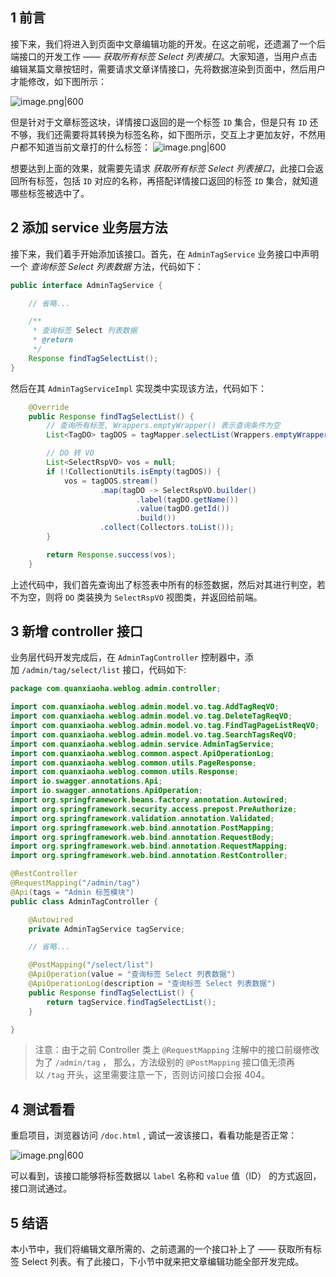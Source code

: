 ## 1 前言

接下来，我们将进入到页面中文章编辑功能的开发。在这之前呢，还遗漏了一个后端接口的开发工作 —— _获取所有标签 Select 列表接口_。大家知道，当用户点击编辑某篇文章按钮时，需要请求文章详情接口，先将数据渲染到页面中，然后用户才能修改，如下图所示：

![image.png|600](https://my-obsidian-image.oss-cn-guangzhou.aliyuncs.com/2024/05/a258d0eccd94f95bd1379dc21a070901.png)

但是针对于文章标签这块，详情接口返回的是一个标签 `ID` 集合，但是只有 `ID` 还不够，我们还需要将其转换为标签名称，如下图所示，交互上才更加友好，不然用户都不知道当前文章打的什么标签：
![image.png|600](https://my-obsidian-image.oss-cn-guangzhou.aliyuncs.com/2024/05/b28ddd3e227e23377d4fdc34da34db32.png)

想要达到上面的效果，就需要先请求 _获取所有标签 Select 列表接口_，此接口会返回所有标签，包括 `ID` 对应的名称，再搭配详情接口返回的标签 `ID` 集合，就知道哪些标签被选中了。

## 2 添加 service 业务层方法

接下来，我们着手开始添加该接口。首先，在 `AdminTagService` 业务接口中声明一个 _查询标签 Select 列表数据_ 方法，代码如下：

```java
public interface AdminTagService {

	// 省略...

    /**
     * 查询标签 Select 列表数据
     * @return
     */
    Response findTagSelectList();
}
```

然后在其 `AdminTagServiceImpl` 实现类中实现该方法，代码如下：

```java
    @Override 
    public Response findTagSelectList() {
        // 查询所有标签, Wrappers.emptyWrapper() 表示查询条件为空
        List<TagDO> tagDOS = tagMapper.selectList(Wrappers.emptyWrapper());

        // DO 转 VO
        List<SelectRspVO> vos = null;
        if (!CollectionUtils.isEmpty(tagDOS)) {
            vos = tagDOS.stream()
                    .map(tagDO -> SelectRspVO.builder()
                            .label(tagDO.getName())
                            .value(tagDO.getId())
                            .build())
                    .collect(Collectors.toList());
        }

        return Response.success(vos);
    }
```

上述代码中，我们首先查询出了标签表中所有的标签数据，然后对其进行判空，若不为空，则将 `DO` 类装换为 `SelectRspVO` 视图类，并返回给前端。

## 3 新增 controller 接口

业务层代码开发完成后，在 `AdminTagController` 控制器中，添加 `/admin/tag/select/list` 接口，代码如下:

```java
package com.quanxiaoha.weblog.admin.controller;

import com.quanxiaoha.weblog.admin.model.vo.tag.AddTagReqVO;
import com.quanxiaoha.weblog.admin.model.vo.tag.DeleteTagReqVO;
import com.quanxiaoha.weblog.admin.model.vo.tag.FindTagPageListReqVO;
import com.quanxiaoha.weblog.admin.model.vo.tag.SearchTagsReqVO;
import com.quanxiaoha.weblog.admin.service.AdminTagService;
import com.quanxiaoha.weblog.common.aspect.ApiOperationLog;
import com.quanxiaoha.weblog.common.utils.PageResponse;
import com.quanxiaoha.weblog.common.utils.Response;
import io.swagger.annotations.Api;
import io.swagger.annotations.ApiOperation;
import org.springframework.beans.factory.annotation.Autowired;
import org.springframework.security.access.prepost.PreAuthorize;
import org.springframework.validation.annotation.Validated;
import org.springframework.web.bind.annotation.PostMapping;
import org.springframework.web.bind.annotation.RequestBody;
import org.springframework.web.bind.annotation.RequestMapping;
import org.springframework.web.bind.annotation.RestController;

@RestController
@RequestMapping("/admin/tag")
@Api(tags = "Admin 标签模块")
public class AdminTagController {

    @Autowired
    private AdminTagService tagService;

    // 省略...

    @PostMapping("/select/list")
    @ApiOperation(value = "查询标签 Select 列表数据")
    @ApiOperationLog(description = "查询标签 Select 列表数据")
    public Response findTagSelectList() {
        return tagService.findTagSelectList();
    }

}
```

> 注意：由于之前 Controller 类上 `@RequestMapping` 注解中的接口前缀修改为了 `/admin/tag` ， 那么，方法级别的 `@PostMapping` 接口值无须再以 `/tag` 开头，这里需要注意一下，否则访问接口会报 404。

## 4 测试看看

重启项目，浏览器访问 `/doc.html` , 调试一波该接口，看看功能是否正常：

![image.png|600](https://my-obsidian-image.oss-cn-guangzhou.aliyuncs.com/2024/05/3e03d0aa6af34a208a785e018d1d3bc3.png)

可以看到，该接口能够将标签数据以 `label` 名称和 `value` 值（ID） 的方式返回，接口测试通过。

## 5 结语

本小节中，我们将编辑文章所需的、之前遗漏的一个接口补上了 —— 获取所有标签 Select 列表。有了此接口，下小节中就来把文章编辑功能全部开发完成。